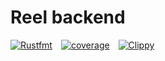 # Reel backend

<a href="https://github.com/reelinc/server/actions/workflows/rust_fmt.yml"><img src="https://github.com/reelinc/server/actions/workflows/rust_fmt.yml/badge.svg?branch=main" alt="Rustfmt" style="margin-right: 10px;"/></a>
<a href="https://github.com/reelinc/server/actions/workflows/codecov.yml"><img src="https://github.com/reelinc/server/actions/workflows/codecov.yml/badge.svg" alt="coverage" style="margin-right: 10px;"/></a>
<a href="https://github.com/reelinc/server/actions/workflows/clippy.yml"><img src="https://github.com/reelinc/server/actions/workflows/clippy.yml" alt="Clippy">

